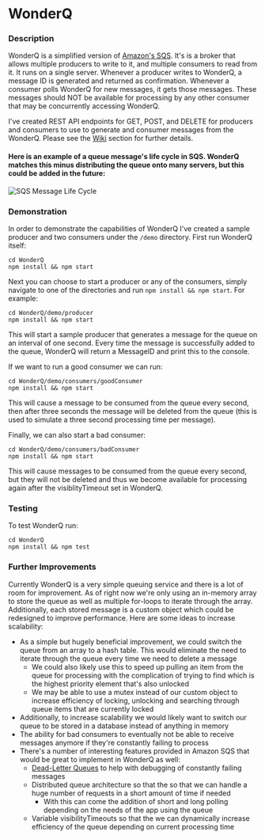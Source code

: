 # WonderQ

### Description

WonderQ is a simplified version of [Amazon's SQS](https://docs.aws.amazon.com/AWSSimpleQueueService/latest/SQSDeveloperGuide/welcome.html). It's is a broker that allows multiple producers to write to it, and multiple consumers to read from it. It runs on a single server. Whenever a producer writes to WonderQ, a message ID is generated and returned as confirmation. Whenever a consumer polls WonderQ for new messages, it gets those messages. These messages should NOT be available for processing by any other consumer that may be concurrently accessing WonderQ.

I've created REST API endpoints for GET, POST, and DELETE for producers and consumers to use to generate and consumer messages from the WonderQ. Please see the [Wiki](https://github.com/PaulWarnick21/WonderQ/wiki/WonderQ-API-Documentation) section for further details.

#### Here is an example of a queue message's life cycle in SQS. WonderQ matches this minus distributing the queue onto many servers, but this could be added in the future:

![SQS Message Life Cycle](https://docs.aws.amazon.com/AWSSimpleQueueService/latest/SQSDeveloperGuide/images/sqs-message-lifecycle-diagram.png)


### Demonstration

In order to demonstrate the capabilities of WonderQ I've created a sample producer and two consumers under the `/demo` directory. First run WonderQ itself:

```
cd WonderQ
npm install && npm start
```

Next you can choose to start a producer or any of the consumers, simply navigate to one of the directories and run `npm install && npm start`. For example:

```
cd WonderQ/demo/producer
npm install && npm start
```

This will start a sample producer that generates a message for the queue on an interval of one second. Every time the message is successfully added to the queue, WonderQ will return a MessageID and print this to the console.

If we want to run a good consumer we can run:

```
cd WonderQ/demo/consumers/goodConsumer
npm install && npm start
```

This will cause a message to be consumed from the queue every second, then after three seconds the message will be deleted from the queue (this is used to simulate a three second processing time per message).

Finally, we can also start a bad consumer:

```
cd WonderQ/demo/consumers/badConsumer
npm install && npm start
```
This will cause messages to be consumed from the queue every second, but they will not be deleted and thus we become available for processing again after the visiblityTimeout set in WonderQ.

### Testing

To test WonderQ run:

```
cd WonderQ
npm install && npm test
```

### Further Improvements

Currently WonderQ is a very simple queuing service and there is a lot of room for improvement. As of right now we're only using an in-memory array to store the queue as well as multiple for-loops to iterate through the array. Additionally, each stored message is a custom object which could be redesigned to improve performance. Here are some ideas to increase scalability:

- As a simple but hugely beneficial improvement, we could switch the queue from an array to a hash table. This would eliminate the need to iterate through the queue every time we need to delete a message
  - We could also likely use this to speed up pulling an item from the queue for processing with the complication of trying to find which is the highest priority element that's also unlocked
  - We may be able to use a mutex instead of our custom object to increase efficiency of locking, unlocking and searching through queue items that are currently locked
- Additionally, to increase scalability we would likely want to switch our queue to be stored in a database instead of anything in memory
- The ability for bad consumers to eventually not be able to receive messages anymore if they're constantly failing to process
- There's a number of interesting features provided in Amazon SQS that would be great to implement in WonderQ as well:
  - [Dead-Letter Queues](https://docs.aws.amazon.com/AWSSimpleQueueService/latest/SQSDeveloperGuide/sqs-dead-letter-queues.html) to help with debugging of constantly failing messages
  - Distributed queue architecture so that the so that we can handle a huge number of requests in a short amount of time if needed
    - With this can come the addition of short and long polling depending on the needs of the app using the queue
  - Variable visibilityTimeouts so that the we can dynamically increase efficiency of the queue depending on current processing time
    
